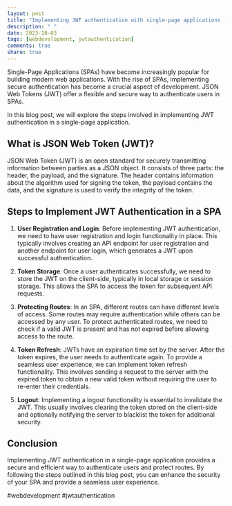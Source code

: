 ```yaml
---
layout: post
title: "Implementing JWT authentication with single-page applications (SPA)"
description: " "
date: 2023-10-03
tags: [webdevelopment, jwtauthentication]
comments: true
share: true
---
```


Single-Page Applications (SPAs) have become increasingly popular for building modern web applications. With the rise of SPAs, implementing secure authentication has become a crucial aspect of development. JSON Web Tokens (JWT) offer a flexible and secure way to authenticate users in SPAs.

In this blog post, we will explore the steps involved in implementing JWT authentication in a single-page application.

## What is JSON Web Token (JWT)?

JSON Web Token (JWT) is an open standard for securely transmitting information between parties as a JSON object. It consists of three parts: the header, the payload, and the signature. The header contains information about the algorithm used for signing the token, the payload contains the data, and the signature is used to verify the integrity of the token.

## Steps to Implement JWT Authentication in a SPA

1. **User Registration and Login**: Before implementing JWT authentication, we need to have user registration and login functionality in place. This typically involves creating an API endpoint for user registration and another endpoint for user login, which generates a JWT upon successful authentication.

2. **Token Storage**: Once a user authenticates successfully, we need to store the JWT on the client-side, typically in local storage or session storage. This allows the SPA to access the token for subsequent API requests.

3. **Protecting Routes**: In an SPA, different routes can have different levels of access. Some routes may require authentication while others can be accessed by any user. To protect authenticated routes, we need to check if a valid JWT is present and has not expired before allowing access to the route.

4. **Token Refresh**: JWTs have an expiration time set by the server. After the token expires, the user needs to authenticate again. To provide a seamless user experience, we can implement token refresh functionality. This involves sending a request to the server with the expired token to obtain a new valid token without requiring the user to re-enter their credentials.

5. **Logout**: Implementing a logout functionality is essential to invalidate the JWT. This usually involves clearing the token stored on the client-side and optionally notifying the server to blacklist the token for additional security.

## Conclusion

Implementing JWT authentication in a single-page application provides a secure and efficient way to authenticate users and protect routes. By following the steps outlined in this blog post, you can enhance the security of your SPA and provide a seamless user experience.

#webdevelopment #jwtauthentication